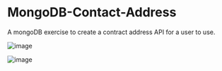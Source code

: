 # MongoDB-Contact-Address

A mongoDB exercise to create a contract address API for a user to use.

![image](https://user-images.githubusercontent.com/36519974/166895438-2f39ae4d-3d34-49d6-9e84-501e8f2dedaf.png)

![image](https://user-images.githubusercontent.com/36519974/166895459-70d59d2c-9161-41e7-81c9-499da5cc9560.png)
